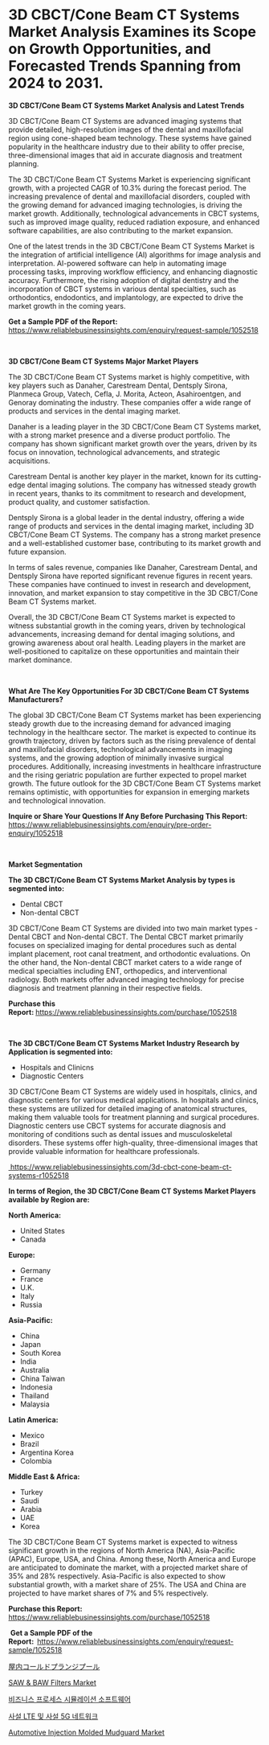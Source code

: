 <p><h1>3D CBCT/Cone Beam CT Systems Market Analysis Examines its Scope on Growth Opportunities, and Forecasted Trends Spanning from 2024 to 2031.</h1></p><p><strong>3D CBCT/Cone Beam CT Systems Market Analysis and Latest Trends</strong></p>
<p><p>3D CBCT/Cone Beam CT Systems are advanced imaging systems that provide detailed, high-resolution images of the dental and maxillofacial region using cone-shaped beam technology. These systems have gained popularity in the healthcare industry due to their ability to offer precise, three-dimensional images that aid in accurate diagnosis and treatment planning.</p><p>The 3D CBCT/Cone Beam CT Systems Market is experiencing significant growth, with a projected CAGR of 10.3% during the forecast period. The increasing prevalence of dental and maxillofacial disorders, coupled with the growing demand for advanced imaging technologies, is driving the market growth. Additionally, technological advancements in CBCT systems, such as improved image quality, reduced radiation exposure, and enhanced software capabilities, are also contributing to the market expansion.</p><p>One of the latest trends in the 3D CBCT/Cone Beam CT Systems Market is the integration of artificial intelligence (AI) algorithms for image analysis and interpretation. AI-powered software can help in automating image processing tasks, improving workflow efficiency, and enhancing diagnostic accuracy. Furthermore, the rising adoption of digital dentistry and the incorporation of CBCT systems in various dental specialties, such as orthodontics, endodontics, and implantology, are expected to drive the market growth in the coming years.</p></p>
<p><strong>Get a Sample PDF of the Report:&nbsp;</strong> <a href="https://www.reliablebusinessinsights.com/enquiry/request-sample/1052518">https://www.reliablebusinessinsights.com/enquiry/request-sample/1052518</a></p>
<p>&nbsp;</p>
<p><strong>3D CBCT/Cone Beam CT Systems Major Market Players</strong></p>
<p><p>The 3D CBCT/Cone Beam CT Systems market is highly competitive, with key players such as Danaher, Carestream Dental, Dentsply Sirona, Planmeca Group, Vatech, Cefla, J. Morita, Acteon, Asahiroentgen, and Genoray dominating the industry. These companies offer a wide range of products and services in the dental imaging market.</p><p>Danaher is a leading player in the 3D CBCT/Cone Beam CT Systems market, with a strong market presence and a diverse product portfolio. The company has shown significant market growth over the years, driven by its focus on innovation, technological advancements, and strategic acquisitions.</p><p>Carestream Dental is another key player in the market, known for its cutting-edge dental imaging solutions. The company has witnessed steady growth in recent years, thanks to its commitment to research and development, product quality, and customer satisfaction.</p><p>Dentsply Sirona is a global leader in the dental industry, offering a wide range of products and services in the dental imaging market, including 3D CBCT/Cone Beam CT Systems. The company has a strong market presence and a well-established customer base, contributing to its market growth and future expansion.</p><p>In terms of sales revenue, companies like Danaher, Carestream Dental, and Dentsply Sirona have reported significant revenue figures in recent years. These companies have continued to invest in research and development, innovation, and market expansion to stay competitive in the 3D CBCT/Cone Beam CT Systems market.</p><p>Overall, the 3D CBCT/Cone Beam CT Systems market is expected to witness substantial growth in the coming years, driven by technological advancements, increasing demand for dental imaging solutions, and growing awareness about oral health. Leading players in the market are well-positioned to capitalize on these opportunities and maintain their market dominance.</p></p>
<p>&nbsp;</p>
<p><strong>What Are The Key Opportunities For 3D CBCT/Cone Beam CT Systems Manufacturers?</strong></p>
<p><p>The global 3D CBCT/Cone Beam CT Systems market has been experiencing steady growth due to the increasing demand for advanced imaging technology in the healthcare sector. The market is expected to continue its growth trajectory, driven by factors such as the rising prevalence of dental and maxillofacial disorders, technological advancements in imaging systems, and the growing adoption of minimally invasive surgical procedures. Additionally, increasing investments in healthcare infrastructure and the rising geriatric population are further expected to propel market growth. The future outlook for the 3D CBCT/Cone Beam CT Systems market remains optimistic, with opportunities for expansion in emerging markets and technological innovation.</p></p>
<p><strong>Inquire or Share Your Questions If Any Before Purchasing This Report:</strong> <a href="https://www.reliablebusinessinsights.com/enquiry/pre-order-enquiry/1052518">https://www.reliablebusinessinsights.com/enquiry/pre-order-enquiry/1052518</a></p>
<p>&nbsp;</p>
<p><strong>Market Segmentation</strong></p>
<p><strong>The 3D CBCT/Cone Beam CT Systems Market Analysis by types is segmented into:</strong></p>
<p><ul><li>Dental CBCT</li><li>Non-dental CBCT</li></ul></p>
<p><p>3D CBCT/Cone Beam CT Systems are divided into two main market types - Dental CBCT and Non-dental CBCT. The Dental CBCT market primarily focuses on specialized imaging for dental procedures such as dental implant placement, root canal treatment, and orthodontic evaluations. On the other hand, the Non-dental CBCT market caters to a wide range of medical specialties including ENT, orthopedics, and interventional radiology. Both markets offer advanced imaging technology for precise diagnosis and treatment planning in their respective fields.</p></p>
<p><strong>Purchase this Report:&nbsp;</strong><a href="https://www.reliablebusinessinsights.com/purchase/1052518">https://www.reliablebusinessinsights.com/purchase/1052518</a></p>
<p>&nbsp;</p>
<p><strong>The 3D CBCT/Cone Beam CT Systems Market Industry Research by Application is segmented into:</strong></p>
<p><ul><li>Hospitals and Clinicns</li><li>Diagnostic Centers</li></ul></p>
<p><p>3D CBCT/Cone Beam CT Systems are widely used in hospitals, clinics, and diagnostic centers for various medical applications. In hospitals and clinics, these systems are utilized for detailed imaging of anatomical structures, making them valuable tools for treatment planning and surgical procedures. Diagnostic centers use CBCT systems for accurate diagnosis and monitoring of conditions such as dental issues and musculoskeletal disorders. These systems offer high-quality, three-dimensional images that provide valuable information for healthcare professionals.</p></p>
<p><a href="https://www.reliablebusinessinsights.com/3d-cbct-cone-beam-ct-systems-r1052518">&nbsp;https://www.reliablebusinessinsights.com/3d-cbct-cone-beam-ct-systems-r1052518</a></p>
<p><strong>In terms of Region, the 3D CBCT/Cone Beam CT Systems Market Players available by Region are:</strong></p>
<p>
    <p> <strong> North America: </strong>
        <ul>
            <li>United States</li>
            <li>Canada</li>
        </ul>
        </p> 
    <p> <strong> Europe: </strong>
        <ul>
            <li>Germany</li>
            <li>France</li>
            <li>U.K.</li>
            <li>Italy</li>
            <li>Russia</li>
        </ul>
        </p> 
    <p> <strong> Asia-Pacific: </strong>
        <ul>
            <li>China</li>
            <li>Japan</li>
            <li>South Korea</li>
            <li>India</li>
            <li>Australia</li>
            <li>China Taiwan</li>
            <li>Indonesia</li>
            <li>Thailand</li>
            <li>Malaysia</li>
        </ul>
        </p> 
    <p> <strong> Latin America: </strong>
        <ul>
            <li>Mexico</li>
            <li>Brazil</li>
            <li>Argentina Korea</li>
            <li>Colombia</li>
        </ul>
        </p> 
    <p> <strong> Middle East & Africa: </strong>
        <ul>
            <li>Turkey</li>
            <li>Saudi</li>
            <li>Arabia</li>
            <li>UAE</li>
            <li>Korea</li>
        </ul>
    </p>
    </p>
<p><p>The 3D CBCT/Cone Beam CT Systems market is expected to witness significant growth in the regions of North America (NA), Asia-Pacific (APAC), Europe, USA, and China. Among these, North America and Europe are anticipated to dominate the market, with a projected market share of 35% and 28% respectively. Asia-Pacific is also expected to show substantial growth, with a market share of 25%. The USA and China are projected to have market shares of 7% and 5% respectively.</p></p>
<p><strong>Purchase this Report: </strong><a href="https://www.reliablebusinessinsights.com/purchase/1052518">https://www.reliablebusinessinsights.com/purchase/1052518</a></p>
<p>&nbsp;<strong>Get a Sample PDF of the Report:&nbsp;&nbsp;</strong><a href="https://www.reliablebusinessinsights.com/enquiry/request-sample/1052518">https://www.reliablebusinessinsights.com/enquiry/request-sample/1052518</a></p>
<p><strong></strong></p>
<p><p><a href="https://github.com/AaronVargas43/Market-Research-Report-List-2/blob/main/1103185100588.md">屋内コールドプランジプール</a></p><p><a href="https://issuu.com/reportprime-2/docs/saw-baw-filters-market-size-2030.pp_e59ea6b1a81f00">SAW & BAW Filters Market</a></p><p><a href="https://github.com/muchswr/Market-Research-Report-List-1/blob/main/348385294131.md">비즈니스 프로세스 시뮬레이션 소프트웨어</a></p><p><a href="https://github.com/alpinestartsekian/Market-Research-Report-List-1/blob/main/978354294130.md">사설 LTE 및 사설 5G 네트워크</a></p><p><a href="https://github.com/SashaBeier2023/Market-Research-Report-List-1/blob/main/automotive-injection-molded-mudguard-market.md">Automotive Injection Molded Mudguard Market</a></p></p>